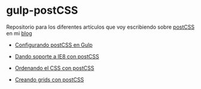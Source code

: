 # gulp-postCSS


Repositorio para los diferentes artículos que voy escribiendo sobre [postCSS](https://github.com/postcss/postcss) en mi [blog](http://jorgeatgu.com/blog/)

- [Configurando postCSS en Gulp](http://jorgeatgu.com/blog/postcss-gulp/)

- [Dando soporte a IE8 con postCSS](http://jorgeatgu.com/blog/postcss-internet-explorer-ocho/)

- [Ordenando el CSS con postCSS](http://jorgeatgu.com/blog/postcss-sorting/)

- [Creando grids con postCSS](http://jorgeatgu.com/blog/grid-lost-postcss/)
